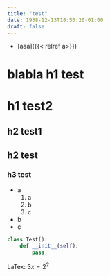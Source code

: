 ```yaml
---
title: "test"
date: 1938-12-13T18:50:20-01:00
draft: false
---
```



* [aaa]({{< relref a>}})

blabla
h1 test
========

# h1 test2

h2 test1
--------

## h2 test

### h3 test

* a
    1. a
    2. b
    3. c
* b
* c

``` python
class Test():
    def __init__(self):
        pass
```

LaTex: $3x = 2^2$
